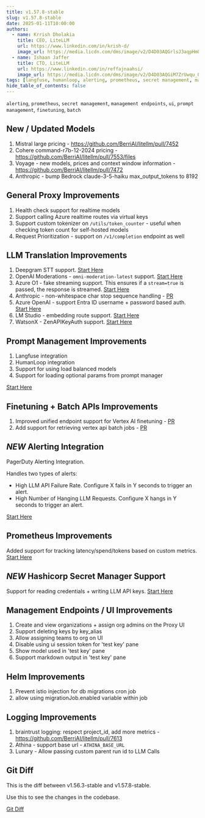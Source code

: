 ```yaml
---
title: v1.57.8-stable
slug: v1.57.8-stable
date: 2025-01-11T10:00:00
authors:
  - name: Krrish Dholakia
    title: CEO, LiteLLM
    url: https://www.linkedin.com/in/krish-d/
    image_url: https://media.licdn.com/dms/image/v2/D4D03AQGrlsJ3aqpHmQ/profile-displayphoto-shrink_400_400/B4DZSAzgP7HYAg-/0/1737327772964?e=1749686400&v=beta&t=Hkl3U8Ps0VtvNxX0BNNq24b4dtX5wQaPFp6oiKCIHD8
  - name: Ishaan Jaffer
    title: CTO, LiteLLM
    url: https://www.linkedin.com/in/reffajnaahsi/
    image_url: https://media.licdn.com/dms/image/v2/D4D03AQGiM7ZrUwqu_Q/profile-displayphoto-shrink_800_800/profile-displayphoto-shrink_800_800/0/1675971026692?e=1741824000&v=beta&t=eQnRdXPJo4eiINWTZARoYTfqh064pgZ-E21pQTSy8jc
tags: [langfuse, humanloop, alerting, prometheus, secret management, management endpoints, ui, prompt management, finetuning, batch]
hide_table_of_contents: false
---
```


`alerting`, `prometheus`, `secret management`, `management endpoints`, `ui`, `prompt management`, `finetuning`, `batch`


## New / Updated Models

1. Mistral large pricing - https://github.com/BerriAI/litellm/pull/7452
2. Cohere command-r7b-12-2024 pricing - https://github.com/BerriAI/litellm/pull/7553/files
3. Voyage - new models, prices and context window information - https://github.com/BerriAI/litellm/pull/7472
4. Anthropic - bump Bedrock claude-3-5-haiku max_output_tokens to 8192

## General Proxy Improvements

1. Health check support for realtime models 
2. Support calling Azure realtime routes via virtual keys 
3. Support custom tokenizer on `/utils/token_counter` - useful when checking token count for self-hosted models 
4. Request Prioritization - support on `/v1/completion` endpoint as well 

## LLM Translation Improvements

1. Deepgram STT support. [Start Here](https://docs.litellm.ai/docs/providers/deepgram)
2. OpenAI Moderations - `omni-moderation-latest` support. [Start Here](https://docs.litellm.ai/docs/moderation)
3. Azure O1 - fake streaming support. This ensures if a `stream=true` is passed, the response is streamed. [Start Here](https://docs.litellm.ai/docs/providers/azure)
4. Anthropic - non-whitespace char stop sequence handling - [PR](https://github.com/BerriAI/litellm/pull/7484)
5. Azure OpenAI - support Entra ID username + password based auth. [Start Here](https://docs.litellm.ai/docs/providers/azure#entra-id---use-tenant_id-client_id-client_secret)
6. LM Studio - embedding route support. [Start Here](https://docs.litellm.ai/docs/providers/lm-studio)
7. WatsonX - ZenAPIKeyAuth support. [Start Here](https://docs.litellm.ai/docs/providers/watsonx)
    
## Prompt Management Improvements

1. Langfuse integration
2. HumanLoop integration 
3. Support for using load balanced models 
4. Support for loading optional params from prompt manager 

[Start Here](https://docs.litellm.ai/docs/proxy/prompt_management)

## Finetuning + Batch APIs Improvements

1. Improved unified endpoint support for Vertex AI finetuning - [PR](https://github.com/BerriAI/litellm/pull/7487)
2. Add support for retrieving vertex api batch jobs - [PR](https://github.com/BerriAI/litellm/commit/13f364682d28a5beb1eb1b57f07d83d5ef50cbdc)

## *NEW* Alerting Integration

PagerDuty Alerting Integration. 

Handles two types of alerts:

- High LLM API Failure Rate. Configure X fails in Y seconds to trigger an alert.
- High Number of Hanging LLM Requests. Configure X hangs in Y seconds to trigger an alert.


[Start Here](https://docs.litellm.ai/docs/proxy/pagerduty)

## Prometheus Improvements

Added support for tracking latency/spend/tokens based on custom metrics. [Start Here](https://docs.litellm.ai/docs/proxy/prometheus#beta-custom-metrics)

## *NEW* Hashicorp Secret Manager Support 

Support for reading credentials + writing LLM API keys. [Start Here](https://docs.litellm.ai/docs/secret#hashicorp-vault)

## Management Endpoints / UI Improvements

1. Create and view organizations + assign org admins on the Proxy UI
2. Support deleting keys by key_alias
3. Allow assigning teams to org on UI
4. Disable using ui session token for 'test key' pane
5. Show model used in 'test key' pane 
6. Support markdown output in 'test key' pane

## Helm Improvements

1. Prevent istio injection for db migrations cron job
2. allow using migrationJob.enabled variable within job

## Logging Improvements

1. braintrust logging: respect project_id, add more metrics  - https://github.com/BerriAI/litellm/pull/7613
2. Athina - support base url - `ATHINA_BASE_URL`
3. Lunary - Allow passing custom parent run id to LLM Calls 



## Git Diff 

This is the diff between v1.56.3-stable and v1.57.8-stable. 

Use this to see the changes in the codebase. 

[Git Diff](https://github.com/BerriAI/litellm/compare/v1.56.3-stable...189b67760011ea313ca58b1f8bd43aa74fbd7f55)